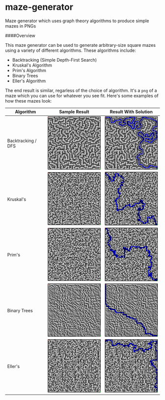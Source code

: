 # maze-generator
Maze generator which uses graph theory algorithms to produce simple mazes in PNGs

####Overview

This maze generator can be used to generate arbitrary-size square mazes using a variety of different algorithms. These algorithms include:

- Backtracking (Simple Depth-First Search)
- Kruskal's Algorithm
- Prim's Algorithm
- Binary Trees
- Eller's Algorithm

The end result is similar, regarless of the choice of algorithm. It's a `png` of a maze which you can use for whatever you see fit. Here's some examples of how these mazes look:

| Algorithm          | Sample Result                                        | Result With Solution                                          |
| ------------------ | ---------------------------------------------------- | ------------------------------------------------------------- |
| Backtracking / DFS | <img src=image-samples/backtracking.png width=202 /> | <img src=image-samples/backtracking_solution.png width=202 /> |
| Kruskal's          | <img src=image-samples/kruskals.png     width=202 /> | <img src=image-samples/kruskals_solution.png     width=202 /> |
| Prim's             | <img src=image-samples/prims.png        width=202 /> | <img src=image-samples/prims_solution.png        width=202 /> |
| Binary Trees       | <img src=image-samples/binarytree.png   width=202 /> | <img src=image-samples/binarytree_solution.png   width=202 /> |
| Eller's            | <img src=image-samples/ellers.png       width=202 /> | <img src=image-samples/ellers_solution.png       width=202 /> |

